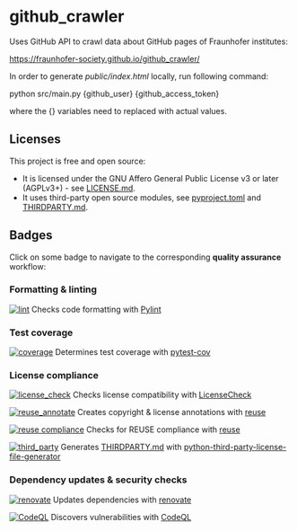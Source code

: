 <!--
© 2024 Fraunhofer-Gesellschaft e.V., München

SPDX-License-Identifier: AGPL-3.0-or-later
-->

# github_crawler

Uses GitHub API to crawl data about GitHub pages of Fraunhofer institutes:

https://fraunhofer-society.github.io/github_crawler/

In order to generate *public/index.html* locally, run following command:

python src/main.py {github_user} {github_access_token}

where the {} variables need to replaced with actual values.

## Licenses

This project is free and open source:

* It is licensed under the GNU Affero General Public License v3 or later (AGPLv3+) - see [LICENSE.md](./LICENSE.md).
* It uses third-party open source modules, see [pyproject.toml](./pyproject.toml) and [THIRDPARTY.md](./THIRDPARTY.md).

## Badges

Click on some badge to navigate to the corresponding **quality assurance** workflow:

### Formatting & linting

[![lint](https://img.shields.io/endpoint?url=https://gist.githubusercontent.com/fhg-isi/2bb9509d2a0c1605acdc671fd313de59/raw/github_crawler_lint.json)](https://github.com/fraunhofer-society/github_crawler/actions/workflows/lint.yml) Checks code formatting with [Pylint](https://pylint.readthedocs.io/)

### Test coverage

[![coverage](https://img.shields.io/endpoint?url=https://gist.githubusercontent.com/fhg-isi/2bb9509d2a0c1605acdc671fd313de59/raw/github_crawler_coverage.json)](https://github.com/fraunhofer-isi/micat/actions/workflows/coverage.yml) Determines test coverage with [pytest-cov](https://github.com/pytest-dev/pytest-cov)


### License compliance

[![license_check](https://github.com/fraunhofer-society/github_crawler/actions/workflows/license_check.yml/badge.svg)](https://github.com/fraunhofer-society/github_crawler/actions/workflows/license_check.yml) Checks license compatibility with [LicenseCheck](https://github.com/FHPythonUtils/LicenseCheck)

[![reuse_annotate](https://github.com/fraunhofer-society/github_crawler/actions/workflows/reuse_annotate.yml/badge.svg)](https://github.com/fraunhofer-society/github_crawler/actions/workflows/reuse_annotate.yml) Creates copyright & license annotations with [reuse](https://git.fsfe.org/reuse/tool)

[![reuse compliance](https://api.reuse.software/badge/github.com/fraunhofer-society/github_crawler)](https://api.reuse.software/badge/github.com/fraunhofer-society/github_crawler) Checks for REUSE compliance with [reuse](https://git.fsfe.org/reuse/tool)

[![third_party](https://github.com/fraunhofer-society/github_crawler/actions/workflows/generate_third_party_license_file.yml/badge.svg)](https://github.com/fraunhofer-society/github_crawler/actions/workflows/generate_third_party_license_file.yml) Generates [THIRDPARTY.md](./THIRDPARTY.md) with [python-third-party-license-file-generator](https://github.com/ftpsolutions/python-third-party-license-file-generator)

### Dependency updates & security checks

[![renovate](https://github.com/fraunhofer-society/github_crawler/actions/workflows/renovate.yml/badge.svg)](https://github.com/fraunhofer-society/github_crawler/actions/workflows/renovate.yml) Updates dependencies with [renovate](https://github.com/renovatebot/renovate)

[![CodeQL](https://github.com/fraunhofer-society/github_crawler/actions/workflows/github-code-scanning/codeql/badge.svg)](https://github.com/fraunhofer-society/github_crawler/actions/workflows/github-code-scanning/codeql) Discovers vulnerabilities with [CodeQL](https://codeql.github.com/)

